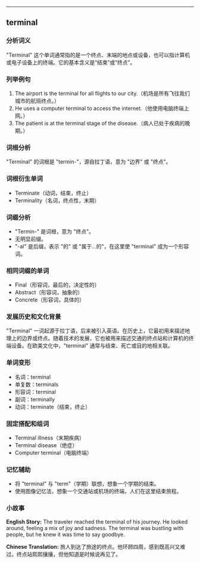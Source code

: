 
---------------
## terminal
### 分析词义
"Terminal" 这个单词通常指的是一个终点、末端的地点或设备，也可以指计算机或电子设备上的终端。它的基本含义是“结束”或“终点”。

### 列举例句
1. The airport is the terminal for all flights to our city.（机场是所有飞往我们城市的航班终点。）
2. He uses a computer terminal to access the internet.（他使用电脑终端上网。）
3. The patient is at the terminal stage of the disease.（病人已处于疾病的晚期。）

### 词根分析
"Terminal" 的词根是 "termin-"，源自拉丁语，意为 "边界" 或 "终点"。

### 词根衍生单词
- Terminate（动词，结束，终止）
- Terminality（名词，终点性，末期）

### 词缀分析
- "Termin-" 是词根，意为 "终点"。
- 无明显前缀。
- "-al" 是后缀，表示 "的" 或 "属于...的"，在这里使 "terminal" 成为一个形容词。

### 相同词缀的单词
- Final（形容词，最后的，决定性的）
- Abstract（形容词，抽象的）
- Concrete（形容词，具体的）

### 发展历史和文化背景
"Terminal" 一词起源于拉丁语，后来被引入英语。在历史上，它最初用来描述地理上的边界或终点。随着技术的发展，它也被用来描述交通的终点站和计算机的终端设备。在欧美文化中，"terminal" 通常与结束、死亡或目的地相关联。

### 单词变形
- 名词：terminal
- 单复数：terminals
- 形容词：terminal
- 副词：terminally
- 动词：terminate（结束，终止）

### 固定搭配和组词
- Terminal illness（末期疾病）
- Terminal disease（绝症）
- Computer terminal（电脑终端）

### 记忆辅助
- 将 "terminal" 与 "term"（学期）联想，想象一个学期的结束。
- 使用图像记忆法，想象一个交通站或机场的终端，人们在这里结束旅程。

### 小故事
**English Story:**
The traveler reached the terminal of his journey. He looked around, feeling a mix of joy and sadness. The terminal was bustling with people, but he knew it was time to say goodbye.

**Chinese Translation:**
旅人到达了旅途的终点。他环顾四周，感到既高兴又难过。终点站熙熙攘攘，但他知道是时候说再见了。

